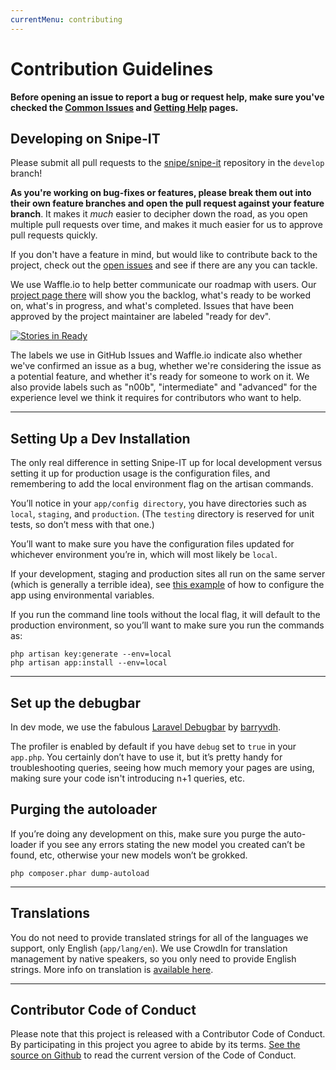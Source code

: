 ```yaml
---
currentMenu: contributing
---
```


# Contribution Guidelines


<div id="generated-toc" class="generate_from_h2"></div>

**Before opening an issue to report a bug or request help, make sure you've checked the [Common Issues](common-issues.html) and [Getting Help](getting-help.html) pages.**

## Developing on Snipe-IT

Please submit all pull requests to the [snipe/snipe-it](http://github.com/snipe/snipe-it) repository in the `develop` branch!

**As you're working on bug-fixes or features, please break them out into their own feature branches and open the pull request against your feature branch**. It makes it _much_ easier to decipher down the road, as you open multiple pull requests over time, and makes it much easier for us to approve pull requests quickly.

If you don't have a feature in mind, but would like to contribute back to the project, check out the [open issues](https://github.com/snipe/snipe-it/issues?state=open) and see if there are any you can tackle.

We use Waffle.io to help better communicate our roadmap with users. Our [project page there](http://waffle.io/snipe/snipe-it) will show you the backlog, what's ready to be worked on, what's in progress, and what's completed. Issues that have been approved by the project maintainer are labeled "ready for dev".

[![Stories in Ready](https://badge.waffle.io/snipe/snipe-it.png?label=ready+for+dev&title=Ready+for+Development)](http://waffle.io/snipe/snipe-it)

The labels we use in GitHub Issues and Waffle.io indicate also whether we've confirmed an issue as a bug, whether we're considering the issue as a potential feature, and whether it's ready for someone to work on it. We also provide labels such as "n00b", "intermediate" and "advanced" for the experience level we think it requires for contributors who want to help.

-----

## Setting Up a Dev Installation

The only real difference in setting Snipe-IT up for local development versus setting it up for production usage is the configuration files, and remembering to add the local environment flag on the artisan commands.

You’ll notice in your `app/config directory`, you have directories such as `local`, `staging`, and `production`. (The `testing` directory is reserved for unit tests, so don’t mess with that one.)

You’ll want to make sure you have the configuration files updated for whichever environment you’re in, which will most likely be `local`.

If your development, staging and production sites all run on the same server (which is generally a terrible idea), see [this example](http://words.weareloring.com/development/setting-up-multiple-environments-in-laravel-4-1/) of how to configure the app using environmental variables.

If you run the command line tools without the local flag, it will default to the production environment, so you’ll want to make sure you run the commands as:

```
php artisan key:generate --env=local
php artisan app:install --env=local
```

-----

## Set up the debugbar

In dev mode, we use the fabulous [Laravel Debugbar](https://github.com/barryvdh/laravel-debugbar) by [barryvdh](https://github.com/barryvdh).

The profiler is enabled by default if you have `debug` set to `true` in your `app.php`. You certainly don’t have to use it, but it’s pretty handy for troubleshooting queries, seeing how much memory your pages are using, making sure your code isn't introducing n+1 queries, etc.

## Purging the autoloader

If you’re doing any development on this, make sure you purge the auto-loader if you see any errors stating the new model you created can’t be found, etc, otherwise your new models won’t be grokked.

```
php composer.phar dump-autoload
```

-----

## Translations

You do not need to provide translated strings for all of the languages we support, only English (`app/lang/en`). We use CrowdIn for translation management by native speakers, so you only need to provide English strings. More info on translation is [available here](translations.html).

-----

## Contributor Code of Conduct

Please note that this project is released with a Contributor Code of Conduct. By participating in this project you agree to abide by its terms. [See the source on Github](https://github.com/snipe/snipe-it) to read the current version of the Code of Conduct.
